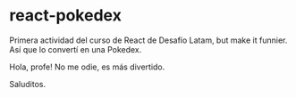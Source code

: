 # react-pokedex
Primera actividad del curso de React de Desafío Latam, but make it funnier. Así que lo convertí en una Pokedex.

Hola, profe! No me odie, es más divertido.


Saluditos.
